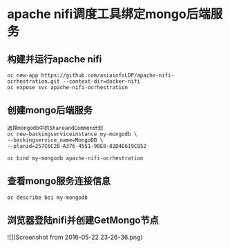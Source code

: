 #  apache nifi调度工具绑定mongo后端服务
##  构建并运行apache nifi
```
oc new-app https://github.com/asiainfoLDP/apache-nifi-ocrhestration.git --context-dir=docker-nifi
oc expose svc apache-nifi-ocrhestration
```

##  创建mongo后端服务
```
选择mongodb中的ShareandCommon计划
oc new-backingserviceinstance my-mongodb \
--backingservice_name=MongoDB \
--planid=257C6C2B-A376-4551-90E8-82D4E619C852

oc bind my-mongodb apache-nifi-ocrhestration
```

## 查看mongo服务连接信息
```
oc describe bsi my-mongodb
```

##  浏览器登陆nifi并创建GetMongo节点
![](Screenshot from 2016-05-22 23-26-36.png)
